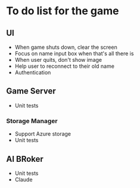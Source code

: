 # To do list for the game

## UI

- When game shuts down, clear the screen
- Focus on name input box when that's all there is
- When user quits, don't show image
- Help user to reconnect to their old name
- Authentication

## Game Server

- Unit tests

### Storage Manager

- Support Azure storage
- Unit tests

## AI BRoker

- Unit tests
- Claude
